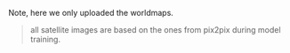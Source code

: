 Note, here we only uploaded the worldmaps. 

> all satellite images are based on the ones from pix2pix during model training.
